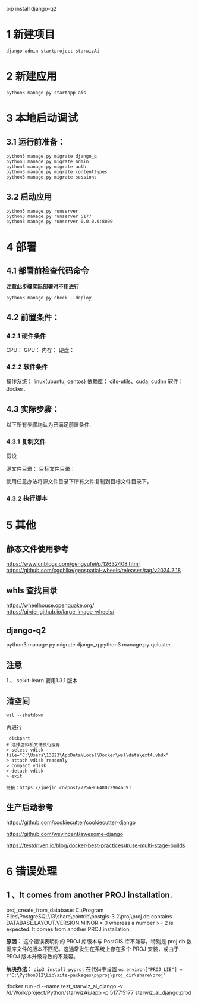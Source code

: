 pip install django-q2


# 1 新建项目
```
django-admin startproject starwizAi
```

# 2 新建应用
```
python3 manage.py startapp ais
```

# 3 本地启动调试

## 3.1 运行前准备：
```
python3 manage.py migrate django_q
python3 manage.py migrate admin
python3 manage.py migrate auth
python3 manage.py migrate contenttypes
python3 manage.py migrate sessions
```

## 3.2 启动应用

```
python3 manage.py runserver
python3 manage.py runserver 5177
python3 manage.py runserver 0.0.0.0:8000
```

# 4 部署
## 4.1 部署前检查代码命令 

**注意此步骤实际部署时不用进行**
```
python3 manage.py check --deploy
```

## 4.2 前置条件：

### 4.2.1 硬件条件
CPU：
GPU：
内存：
硬盘：


### 4.2.2 软件条件

操作系统： linux(ubuntu, centos)
依赖库： cifs-utils、cuda, cudnn
软件： docker、

## 4.3 实际步骤：

以下所有步骤均认为已满足前置条件.

### 4.3.1 复制文件
假设

源文件目录：
目标文件目录：

使用任意办法将源文件目录下所有文件复制到目标文件目录下。

### 4.3.2 执行脚本



# 5 其他
## 静态文件使用参考
https://www.cnblogs.com/gengyufei/p/12632408.html
https://github.com/cgohlke/geospatial-wheels/releases/tag/v2024.2.18

## whls 查找目录 
https://wheelhouse.openquake.org/
https://girder.github.io/large_image_wheels/

## django-q2
python3 manage.py migrate django_q
python3 manage.py qcluster

## 注意 
1  、 scikit-learn  要用1.3.1 版本

## 清空间
```
wsl --shutdown
```

再进行

```
 diskpart
# 选择虚拟机文件执行瘦身
> select vdisk file="C:\Users\13823\AppData\Local\Docker\wsl\data\ext4.vhdx"
> attach vdisk readonly
> compact vdisk
> detach vdisk
> exit

链接：https://juejin.cn/post/7256966480229646391

```

## 生产启动参考 
https://github.com/cookiecutter/cookiecutter-django

https://github.com/wsvincent/awesome-django

https://testdriven.io/blog/docker-best-practices/#use-multi-stage-builds


# 6 错误处理
## 1 、It comes from another PROJ installation.

proj_create_from_database: C:\Program Files\PostgreSQL\13\share\contrib\postgis-3.2\proj\proj.db contains DATABASE.LAYOUT.VERSION.MINOR = 0 whereas a number >= 2 is expected. It comes from another PROJ installation.

**原因：**
这个错误表明你的 PROJ 库版本与 PostGIS 库不兼容，特别是 proj.db 数据库文件的版本不匹配。这通常发生在系统上存在多个 PROJ 安装，或由于 PROJ 版本升级导致的不兼容。

**解决办法：** 
`pip3 install pyproj`
在代码中设置
`os.environ["PROJ_LIB"] = r"C:\Python312\Lib\site-packages\pyproj\proj_dir\share\proj"`

docker run -d --name test_starwiz_ai_django -v /d/Work/project/Python/starwizAi:/app -p 5177:5177  starwiz_ai_django:prod

